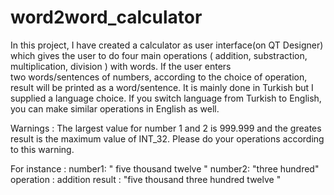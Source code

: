 # word2word_calculator

In this project, I have created a calculator as user interface(on QT Designer) which gives the user to do four main operations ( addition, substraction, multiplication, division ) with words. If the user enters\
two words/sentences of numbers, according to the choice of operation, result will be printed as a word/sentence. It is mainly done in Turkish but I supplied a language choice.
If you switch language from Turkish to English, you can make similar operations in English as well.

Warnings : The largest value for number 1 and 2 is  999.999 and the greates result is the maximum value of  INT_32. Please do your operations according to this warning. 

For instance : 
number1: " five thousand twelve "
number2: "three hundred" 
operation : addition 
result : "five thousand three hundred twelve " 

 
